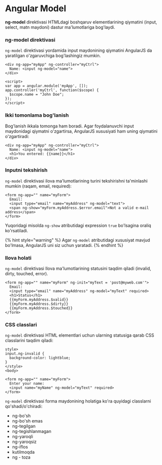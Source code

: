 # Angular Model

**ng-model** direktivasi HTMLdagi boshqaruv elementlarining qiymatini (input, select, matn maydoni) dastur ma'lumotlariga bog'laydi.

### ng-model direktivasi

`ng-model` direktivasi yordamida input maydonining qiymatini AngularJS da yaratilgan o'zgaruvchiga bog'lashingiz mumkin.

```
<div ng-app="myApp" ng-controller="myCtrl">
  Name: <input ng-model="name">
</div>

<script>
var app = angular.module('myApp', []);
app.controller('myCtrl', function($scope) {
  $scope.name = "John Doe";
});
</script>
```

### Ikki tomonlama bog'lanish

Bog'lanish ikkala tomonga ham boradi. Agar foydalanuvchi input maydonidagi qiymatni o'zgartirsa, AngularJS xususiyati ham uning qiymatini o'zgartiradi:

```
<div ng-app="myApp" ng-controller="myCtrl">
  Name: <input ng-model="name">
  <h1>You entered: {{name}}</h1>
</div>
```

### Inputni tekshirish

`ng-model` direktivasi ilova ma'lumotlarining turini tekshirishni ta'minlashi mumkin (raqam, email, required):

```
<form ng-app="" name="myForm">
  Email:
  <input type="email" name="myAddress" ng-model="text">
  <span ng-show="myForm.myAddress.$error.email">Not a valid e-mail address</span>
</form>
```

Yuqoridagi misolda `ng-show` atributidagi expression `true` bo'lsagina oraliq ko'rsatiladi.

{% hint style="warning" %}
Agar `ng-model` atributidagi xususiyat mavjud bo'lmasa, AngularJS uni siz uchun yaratadi.
{% endhint %}

### Ilova holati

`ng-model` direktivasi Ilova ma'lumotlarining statusini taqdim qiladi (invalid, dirty, touched, error).

```
<form ng-app="" name="myForm" ng-init="myText = 'post@myweb.com'">
  Email:
  <input type="email" name="myAddress" ng-model="myText" required>
  <h1>Status</h1>
  {{myForm.myAddress.$valid}}
  {{myForm.myAddress.$dirty}}
  {{myForm.myAddress.$touched}}
</form>
```

### CSS classlari

`ng-model` direktivasi HTML elementlari uchun ularning statusiga qarab CSS classlarini taqdim qiladi:

```
style>
input.ng-invalid {
  background-color: lightblue;
}
</style>
<body>

<form ng-app="" name="myForm">
  Enter your name:
  <input name="myName" ng-model="myText" required>
</form>
```

`ng-model` direktivasi forma maydonining holatiga ko'ra quyidagi classlarni qo'shadi/o'chiradi:

* ng-bo'sh
* ng-bo'sh emas
* ng-tegilgan
* ng-tegishlanmagan
* ng-yaroqli
* ng-yaroqsiz
* ng-iflos
* kutilmoqda
* ng - toza
